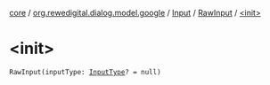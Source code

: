 [core](../../../index.md) / [org.rewedigital.dialog.model.google](../../index.md) / [Input](../index.md) / [RawInput](index.md) / [&lt;init&gt;](./-init-.md)

# &lt;init&gt;

`RawInput(inputType: `[`InputType`](-input-type/index.md)`? = null)`